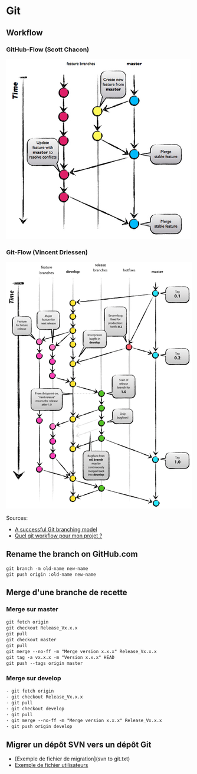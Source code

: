 # Git

## Workflow
### GitHub-Flow (Scott Chacon)
![GitHubFlow](img/github-flow-branching-model.jpg)
### Git-Flow (Vincent Driessen)
![GitFlow](img/git-model@2x.png)

Sources:
- [A successful Git branching model](http://nvie.com/posts/a-successful-git-branching-model/)
- [Quel git workflow pour mon projet ?](http://www.nicoespeon.com/fr/2013/08/quel-git-workflow-pour-mon-projet/)

## Rename the branch on GitHub.com
```git
git branch -m old-name new-name
git push origin :old-name new-name
```

## Merge d'une branche de recette

### Merge sur master
```git
git fetch origin
git checkout Release_Vx.x.x
git pull
git checkout master
git pull
git merge --no-ff -m "Merge version x.x.x" Release_Vx.x.x
git tag -a vx.x.x -m "Version x.x.x" HEAD
git push --tags origin master
```

### Merge sur develop
```git
- git fetch origin
- git checkout Release_Vx.x.x
- git pull
- git checkout develop
- git pull
- git merge --no-ff -m "Merge version x.x.x" Release_Vx.x.x
- git push origin develop
```

## Migrer un dépôt SVN vers un dépôt Git

- [Exemple de fichier de migration](svn to git.txt)
- [Exemple de fichier utilisateurs](users.txt)
